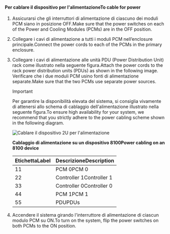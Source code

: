 <!--author=alkohli last changed: 9/16/15-->

#### <a name="to-cable-for-power"></a><span data-ttu-id="0a55b-101">Per cablare il dispositivo per l'alimentazione</span><span class="sxs-lookup"><span data-stu-id="0a55b-101">To cable for power</span></span>
1. <span data-ttu-id="0a55b-102">Assicurarsi che gli interruttori di alimentazione di ciascuno dei moduli PCM siano in posizione OFF.</span><span class="sxs-lookup"><span data-stu-id="0a55b-102">Make sure that the power switches on each of the Power and Cooling Modules (PCMs) are in the OFF position.</span></span>
2. <span data-ttu-id="0a55b-103">Collegare i cavi di alimentazione a tutti i moduli PCM nell’enclosure principale.</span><span class="sxs-lookup"><span data-stu-id="0a55b-103">Connect the power cords to each of the PCMs in the primary enclosure.</span></span>
3. <span data-ttu-id="0a55b-104">Collegare i cavi di alimentazione alle unità PDU (Power Distribution Unit) rack come illustrato nella seguente figura.</span><span class="sxs-lookup"><span data-stu-id="0a55b-104">Attach the power cords to the rack power distribution units (PDUs) as shown in the following image.</span></span> <span data-ttu-id="0a55b-105">Verificare che i due moduli PCM usino fonti di alimentazione separate.</span><span class="sxs-lookup"><span data-stu-id="0a55b-105">Make sure that the two PCMs use separate power sources.</span></span>
   
   > [!IMPORTANT]
   > <span data-ttu-id="0a55b-106">Per garantire la disponibilità elevata del sistema, si consiglia vivamente di attenersi allo schema di cablaggio dell'alimentazione illustrato nella seguente figura.</span><span class="sxs-lookup"><span data-stu-id="0a55b-106">To ensure high availability for your system, we recommend that you strictly adhere to the power cabling scheme shown in the following diagram.</span></span> 
   > 
   > 
   
    ![Cablare il dispositivo 2U per l'alimentazione](./media/storsimple-cable-8100-for-power/HCSCableYour2UDeviceforPower.png)
   
    <span data-ttu-id="0a55b-108">**Cablaggio di alimentazione su un dispositivo 8100**</span><span class="sxs-lookup"><span data-stu-id="0a55b-108">**Power cabling on an 8100 device**</span></span>
   
   | <span data-ttu-id="0a55b-109">Etichetta</span><span class="sxs-lookup"><span data-stu-id="0a55b-109">Label</span></span> | <span data-ttu-id="0a55b-110">Descrizione</span><span class="sxs-lookup"><span data-stu-id="0a55b-110">Description</span></span> |
   |:--- |:--- |
   | <span data-ttu-id="0a55b-111">1</span><span class="sxs-lookup"><span data-stu-id="0a55b-111">1</span></span> |<span data-ttu-id="0a55b-112">PCM 0</span><span class="sxs-lookup"><span data-stu-id="0a55b-112">PCM 0</span></span> |
   | <span data-ttu-id="0a55b-113">2</span><span class="sxs-lookup"><span data-stu-id="0a55b-113">2</span></span> |<span data-ttu-id="0a55b-114">Controller 1</span><span class="sxs-lookup"><span data-stu-id="0a55b-114">Controller 1</span></span> |
   | <span data-ttu-id="0a55b-115">3</span><span class="sxs-lookup"><span data-stu-id="0a55b-115">3</span></span> |<span data-ttu-id="0a55b-116">Controller 0</span><span class="sxs-lookup"><span data-stu-id="0a55b-116">Controller 0</span></span> |
   | <span data-ttu-id="0a55b-117">4</span><span class="sxs-lookup"><span data-stu-id="0a55b-117">4</span></span> |<span data-ttu-id="0a55b-118">PCM 1</span><span class="sxs-lookup"><span data-stu-id="0a55b-118">PCM 1</span></span> |
   | <span data-ttu-id="0a55b-119">5</span><span class="sxs-lookup"><span data-stu-id="0a55b-119">5</span></span> |<span data-ttu-id="0a55b-120">PDU</span><span class="sxs-lookup"><span data-stu-id="0a55b-120">PDUs</span></span> |
4. <span data-ttu-id="0a55b-121">Accendere il sistema girando l'interruttore di alimentazione di ciascun modulo PCM su ON.</span><span class="sxs-lookup"><span data-stu-id="0a55b-121">To turn on the system, flip the power switches on both PCMs to the ON position.</span></span>

